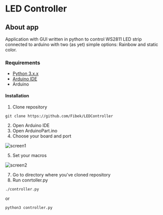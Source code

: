 # LED Controller

## About app

Application with GUI written in python to control WS2811 LED strip connected to 
arduino with two (as yet) simple options: Rainbow and static color.

### Requirements

* [Python 3.x.x](https://www.python.org/downloads/)
* [Arduino IDE](https://www.arduino.cc/en/main/software)
* Arduino

#### Installation

1. Clone repository

```
git clone https://github.com/Fibek/LEDController
```
2. Open Arduino IDE
3. Open ArduinoPart.ino
4. Choose your board and port

![screen1](https://github.com/Fibek/LEDController/tree/master/src/scr3_board_processor_port.png)

5. Set your macros

![screen2](https://github.com/Fibek/LEDController/tree/master/src/scr4_define.png)

7. Go to directory where you've cloned repository
8. Run conrtoller.py

```
./controller.py
```
or
```
python3 controller.py
```
